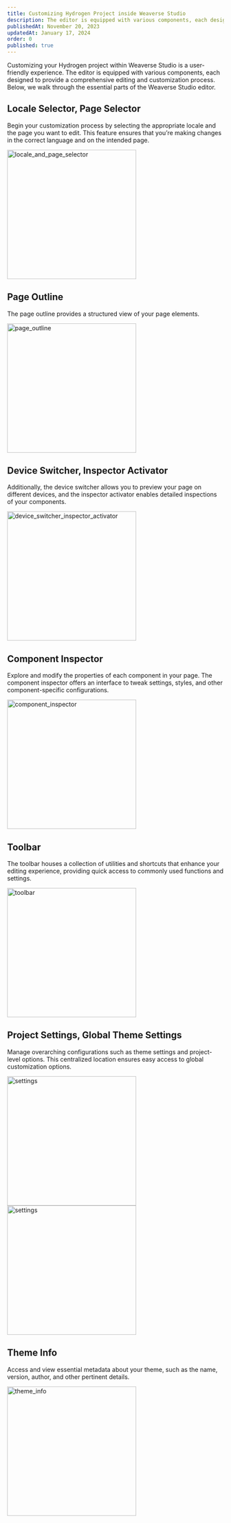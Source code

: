 ```yaml
---
title: Customizing Hydrogen Project inside Weaverse Studio
description: The editor is equipped with various components, each designed to provide a comprehensive editing and customization process.
publishedAt: November 20, 2023
updatedAt: January 17, 2024
order: 0
published: true
---
```


Customizing your Hydrogen project within Weaverse Studio is a user-friendly experience. The editor is equipped with
various components, each designed to provide a comprehensive editing and customization process. Below, we walk through
the essential parts of the Weaverse Studio editor.

## Locale Selector, Page Selector

Begin your customization process by selecting the appropriate locale and the page you want to edit. This feature ensures
that you’re making changes in the correct language and on the intended page.

<img alt="locale_and_page_selector" src="https://cdn.shopify.com/s/files/1/0838/0052/3057/files/locale-and-pageSelector.webp?v=1743413657" width="300"/>

## Page Outline

The page outline provides a structured view of your page elements.

<img alt="page_outline" src="https://cdn.shopify.com/s/files/1/0838/0052/3057/files/pageoutline.webp?v=1743413723" width="300"/>

## Device Switcher, Inspector Activator

Additionally, the device switcher allows you to preview your page on different devices, and the inspector activator
enables detailed inspections of your components.

<img alt="device_switcher_inspector_activator" src="https://cdn.shopify.com/s/files/1/0838/0052/3057/files/device-switcher-inspector.webp?v=1743413912" width="300"/>

## Component Inspector

Explore and modify the properties of each component in your page. The component inspector offers an interface to tweak
settings, styles, and other component-specific configurations.

<img alt="component_inspector" src="https://cdn.shopify.com/s/files/1/0838/0052/3057/files/component-inspector.webp?v=1743413912" width="300"/>

## Toolbar

The toolbar houses a collection of utilities and shortcuts that enhance your editing experience, providing quick access
to commonly used functions and settings.

<img alt="toolbar" src="https://cdn.shopify.com/s/files/1/0838/0052/3057/files/toolbar.webp?v=1743413912" width="300"/>

## Project Settings, Global Theme Settings

Manage overarching configurations such as theme settings and project-level options. This centralized location ensures
easy access to global customization options.

<img alt="settings" src="https://cdn.shopify.com/s/files/1/0838/0052/3057/files/project-setting.webp?v=1743413912" width="300"/>
<img alt="settings" src="https://cdn.shopify.com/s/files/1/0838/0052/3057/files/theme-setting.webp?v=1743409893" width="300"/>

## Theme Info

Access and view essential metadata about your theme, such as the name, version, author, and other pertinent details.

<img alt="theme_info" src="https://cdn.shopify.com/s/files/1/0838/0052/3057/files/theme-info.webp?v=1743410159" width="300"/>
